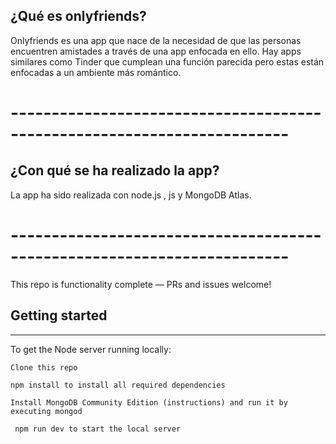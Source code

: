 ## ¿Qué es onlyfriends?

Onlyfriends es una app que nace de la necesidad de que las personas encuentren amistades a través de una app enfocada en ello. Hay apps similares como Tinder que cumplean una función parecida pero estas están enfocadas a un ambiente más romántico.

# ------------------------------------------------------------------------

## ¿Con qué se ha realizado la app?

La app ha sido realizada con node.js , js y MongoDB Atlas.

# ------------------------------------------------------------------------

This repo is functionality complete — PRs and issues welcome!

## Getting started
------------------------------------------------------------------------
To get the Node server running locally:

    Clone this repo
    
    npm install to install all required dependencies

    Install MongoDB Community Edition (instructions) and run it by executing mongod

     npm run dev to start the local server
